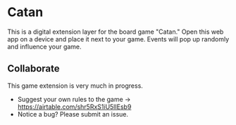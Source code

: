 # Catan

This is a digital extension layer for the board game "Catan." Open this web app on a device and place it next to your game. Events will pop up randomly and influence your game.

## Collaborate

This game extension is very much in progress.

* Suggest your own rules to the game → https://airtable.com/shr5RxS1iU5lIEsb9
* Notice a bug? Please submit an issue.